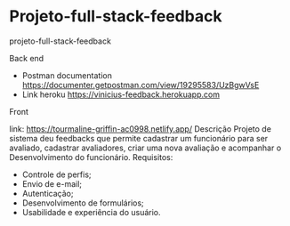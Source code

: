 # Projeto-full-stack-feedback
projeto-full-stack-feedback

Back end
* Postman documentation
https://documenter.getpostman.com/view/19295583/UzBgwVsE
* Link heroku
https://vinicius-feedback.herokuapp.com


Front

link: https://tourmaline-griffin-ac0998.netlify.app/
Descrição
Projeto de sistema deu feedbacks que permite cadastrar um funcionário para ser avaliado, cadastrar avaliadores, criar uma nova avaliação e acompanhar o
Desenvolvimento do funcionário.
Requisitos:

* Controle de perfis;
* Envio de e-mail;
* Autenticação;
* Desenvolvimento de formulários;
* Usabilidade e experiência do usuário.
